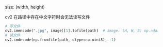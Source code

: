 size: (width, height)

cv2 在路径中存在中文字符时会无法读写文件

```python
# 写文件
cv2.imencode(".jpg", image)[1].tofile(path)  # image: (H, W, 3) np.ndarray
# 读文件
cv2.imdecode(np.fromfile(path, dtype=np.uint8), -1)
```

